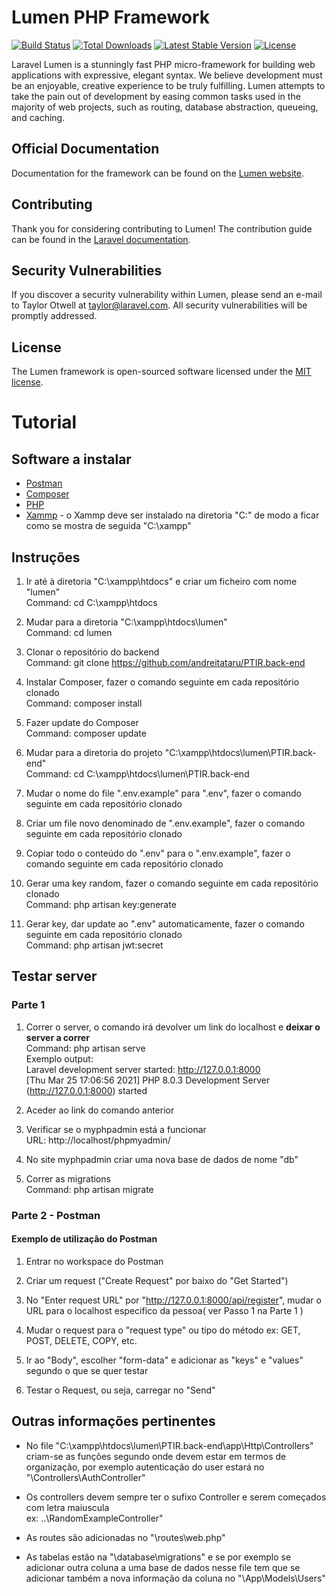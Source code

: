 # Lumen PHP Framework

[![Build Status](https://travis-ci.org/laravel/lumen-framework.svg)](https://travis-ci.org/laravel/lumen-framework)
[![Total Downloads](https://img.shields.io/packagist/dt/laravel/framework)](https://packagist.org/packages/laravel/lumen-framework)
[![Latest Stable Version](https://img.shields.io/packagist/v/laravel/framework)](https://packagist.org/packages/laravel/lumen-framework)
[![License](https://img.shields.io/packagist/l/laravel/framework)](https://packagist.org/packages/laravel/lumen-framework)

Laravel Lumen is a stunningly fast PHP micro-framework for building web applications with expressive, elegant syntax. We believe development must be an enjoyable, creative experience to be truly fulfilling. Lumen attempts to take the pain out of development by easing common tasks used in the majority of web projects, such as routing, database abstraction, queueing, and caching.

## Official Documentation

Documentation for the framework can be found on the [Lumen website](https://lumen.laravel.com/docs).

## Contributing

Thank you for considering contributing to Lumen! The contribution guide can be found in the [Laravel documentation](https://laravel.com/docs/contributions).

## Security Vulnerabilities

If you discover a security vulnerability within Lumen, please send an e-mail to Taylor Otwell at taylor@laravel.com. All security vulnerabilities will be promptly addressed.

## License

The Lumen framework is open-sourced software licensed under the [MIT license](https://opensource.org/licenses/MIT).


# Tutorial

## Software a instalar

* [Postman](https://www.postman.com/downloads/)
* [Composer](https://getcomposer.org/download/)
* [PHP](https://www.php.net/downloads.php)
* [Xammp](https://www.apachefriends.org/pt_br/download.html) - o Xammp deve ser instalado na diretoria "C:\" de modo a ficar como se mostra de seguida "C:\xampp"

## Instruções

1. Ir até à diretoria "C:\xampp\htdocs" e criar um ficheiro com nome "lumen"  
Command: cd C:\xampp\htdocs

2. Mudar para a diretoria "C:\xampp\htdocs\lumen"  
Command: cd lumen

3. Clonar o repositório do backend  
Command: git clone https://github.com/andreitataru/PTIR.back-end

4. Instalar Composer, fazer o comando seguinte em cada repositório clonado  
Command: composer install

5. Fazer update do Composer  
Command: composer update

6. Mudar para a diretoria do projeto "C:\xampp\htdocs\lumen\PTIR.back-end"  
Command: cd C:\xampp\htdocs\lumen\PTIR.back-end

7. Mudar o nome do file ".env.example" para ".env", fazer o comando seguinte em cada repositório clonado 

8. Criar um file novo denominado de ".env.example", fazer o comando seguinte em cada repositório clonado   
 
9. Copiar todo o conteúdo do ".env" para o ".env.example", fazer o comando seguinte em cada repositório clonado   

10. Gerar uma key random, fazer o comando seguinte em cada repositório clonado   
Command: php artisan key:generate

11. Gerar key, dar update ao ".env" automaticamente, fazer o comando seguinte em cada repositório clonado   
Command: php artisan jwt:secret

## Testar server

### Parte 1
1. Correr o server, o comando irá devolver um link do localhost e **deixar o server a correr**  
Command: php artisan serve  
Exemplo output:   
Laravel development server started: <http://127.0.0.1:8000>  
[Thu Mar 25 17:06:56 2021] PHP 8.0.3 Development Server (http://127.0.0.1:8000) started  

2. Aceder ao link do comando anterior  

3. Verificar se o myphpadmin está a funcionar  
URL: http://localhost/phpmyadmin/  

4. No site myphpadmin criar uma nova base de dados de nome "db"  

5. Correr as migrations   
Command: php artisan migrate  

### Parte 2 - Postman

#### Exemplo de utilização do Postman

1. Entrar no workspace do Postman

2. Criar um request ("Create Request" por baixo do "Get Started")

3. No "Enter request URL" por "http://127.0.0.1:8000/api/register", mudar o URL para o localhost especifico da pessoa( ver Passo 1 na Parte 1 )

4. Mudar o request para o "request type" ou tipo do método
ex: GET, POST, DELETE, COPY, etc.  

5. Ir ao "Body", escolher "form-data" e adicionar as "keys" e "values" segundo o que se quer testar  

6. Testar o Request, ou seja, carregar no "Send"  

## Outras informações pertinentes  

* No file "C:\xampp\htdocs\lumen\PTIR.back-end\app\Http\Controllers" criam-se as funções segundo onde devem estar em termos de organização, por exemplo autenticação do user estará no "\Controllers\AuthController"  

* Os controllers devem sempre ter o sufixo Controller e serem começados com letra maiuscula  
ex: ..\RandomExampleController"  

* As routes são adicionadas no "\routes\web.php"  

* As tabelas estão na "\database\migrations" e se por exemplo se adicionar outra coluna a uma base de dados nesse file tem que se adicionar também a nova informação da coluna no "\App\Models\Users"  

